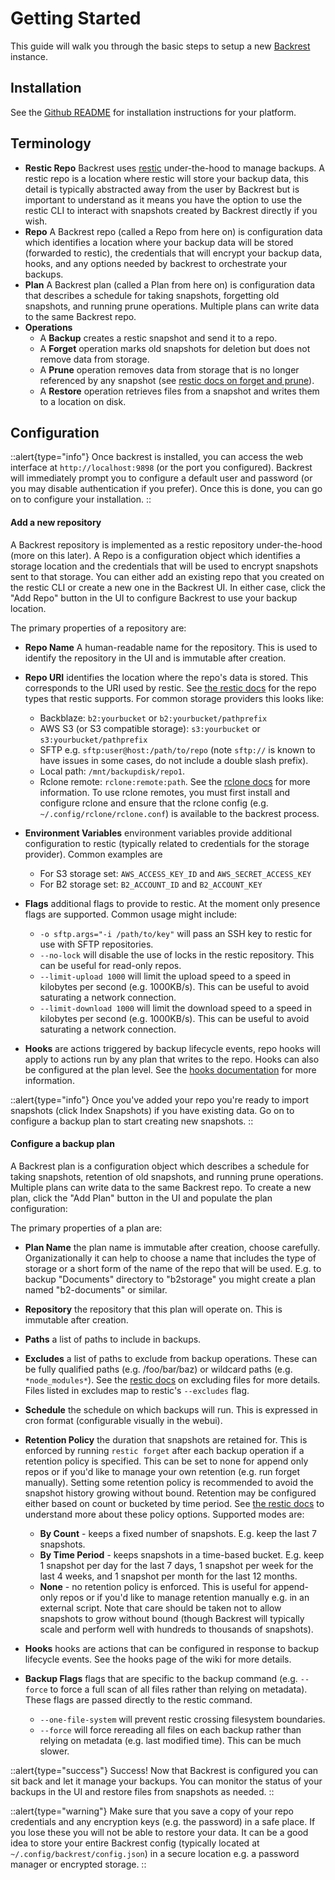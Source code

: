 # Getting Started

This guide will walk you through the basic steps to setup a new [Backrest](https://github.com/garethgeorge/backrest) instance.

## Installation

See the <a href="https://github.com/garethgeorge/backrest" target="_blank">Github README</a> for installation instructions for your platform.

## Terminology

- **Restic Repo** Backrest uses [restic](https://restic.net) under-the-hood to manage backups. A restic repo is a location where restic will store your backup data, this detail is typically abstracted away from the user by Backrest but is important to understand as it means you have the option to use the restic CLI to interact with snapshots created by Backrest directly if you wish.
- **Repo** A Backrest repo (called a Repo from here on) is configuration data which identifies a location where your backup data will be stored (forwarded to restic), the credentials that will encrypt your backup data, hooks, and any options needed by backrest to orchestrate your backups.
- **Plan** A Backrest plan (called a Plan from here on) is configuration data that describes a schedule for taking snapshots, forgetting old snapshots, and running prune operations. Multiple plans can write data to the same Backrest repo.
- **Operations**
  - A **Backup** creates a restic snapshot and send it to a repo.
  - A **Forget** operation marks old snapshots for deletion but does not remove data from storage.
  - A **Prune** operation removes data from storage that is no longer referenced by any snapshot (see [restic docs on forget and prune](https://restic.readthedocs.io/en/latest/060_forget.html)).
  - A **Restore** operation retrieves files from a snapshot and writes them to a location on disk.

## Configuration

::alert{type="info"}
Once backrest is installed, you can access the web interface at `http://localhost:9898` (or the port you configured). Backrest will immediately prompt you to configure a default user and password (or you may disable authentication if you prefer). Once this is done, you can go on to configure your installation.
::

#### Add a new repository

A Backrest repository is implemented as a restic repository under-the-hood (more on this later). A Repo is a configuration object which identifies a storage location and the credentials that will be used to encrypt snapshots sent to that storage. You can either add an existing repo that you created on the restic CLI or create a new one in the Backrest UI. In either case, click the "Add Repo" button in the UI to configure Backrest to use your backup location.

The primary properties of a repository are:

- **Repo Name** A human-readable name for the repository. This is used to identify the repository in the UI and is immutable after creation.

- **Repo URI** identifies the location where the repo's data is stored. This corresponds to the URI used by restic. See [the restic docs](https://restic.readthedocs.io/en/stable/030_preparing_a_new_repo.html) for the repo types that restic supports. For common storage providers this looks like:

  - Backblaze: `b2:yourbucket` or `b2:yourbucket/pathprefix`
  - AWS S3 (or S3 compatible storage): `s3:yourbucket` or `s3:yourbucket/pathprefix`
  - SFTP e.g. `sftp:user@host:/path/to/repo` (note `sftp://` is known to have issues in some cases, do not include a double slash prefix).
  - Local path: `/mnt/backupdisk/repo1`.
  - Rclone remote: `rclone:remote:path`. See the [rclone docs](https://rclone.org/docs/) for more information. To use rclone remotes, you must first install and configure rclone and ensure that the rclone config (e.g. `~/.config/rclone/rclone.conf`) is available to the backrest process.

- **Environment Variables** environment variables provide additional configuration to restic (typically related to credentials for the storage provider). Common examples are

  - For S3 storage set: `AWS_ACCESS_KEY_ID` and `AWS_SECRET_ACCESS_KEY`
  - For B2 storage set: `B2_ACCOUNT_ID` and `B2_ACCOUNT_KEY`

- **Flags** additional flags to provide to restic. At the moment only presence flags are supported. Common usage might include:

  - `-o sftp.args="-i /path/to/key"` will pass an SSH key to restic for use with SFTP repositories.
  - `--no-lock` will disable the use of locks in the restic repository. This can be useful for read-only repos.
  - `--limit-upload 1000` will limit the upload speed to a speed in kilobytes per second (e.g. 1000KB/s). This can be useful to avoid saturating a network connection.
  - `--limit-download 1000` will limit the download speed to a speed in kilobytes per second (e.g. 1000KB/s). This can be useful to avoid saturating a network connection.

- **Hooks** are actions triggered by backup lifecycle events, repo hooks will apply to actions run by any plan that writes to the repo. Hooks can also be configured at the plan level. See the [hooks documentation](/docs/hooks) for more information.

::alert{type="info"}
Once you've added your repo you're ready to import snapshots (click Index Snapshots) if you have existing data. Go on to configure a backup plan to start creating new snapshots.
::

#### Configure a backup plan

A Backrest plan is a configuration object which describes a schedule for taking snapshots, retention of old snapshots, and running prune operations. Multiple plans can write data to the same Backrest repo. To create a new plan, click the "Add Plan" button in the UI and populate the plan configuration:

The primary properties of a plan are:

- **Plan Name** the plan name is immutable after creation, choose carefully. Organizationally it can help to choose a name that includes the type of storage or a short form of the name of the repo that will be used. E.g. to backup "Documents" directory to "b2storage" you might create a plan named "b2-documents" or similar.

- **Repository** the repository that this plan will operate on. This is immutable after creation.

- **Paths** a list of paths to include in backups.

- **Excludes** a list of paths to exclude from backup operations. These can be fully qualified paths (e.g. /foo/bar/baz) or wildcard paths (e.g. `*node_modules*`). See the [restic docs](https://restic.readthedocs.io/en/latest/040_backup.html#excluding-files) on excluding files for more details. Files listed in excludes map to restic's `--excludes` flag.

- **Schedule** the schedule on which backups will run. This is expressed in cron format (configurable visually in the webui).

- **Retention Policy** the duration that snapshots are retained for. This is enforced by running `restic forget` after each backup operation if a retention policy is specified. This can be set to none for append only repos or if you'd like to manage your own retention (e.g. run forget manually). Setting some retention policy is recommended to avoid the snapshot history growing without bound. Retention may be configured either based on count or bucketed by time period. See [the restic docs](https://restic.readthedocs.io/en/latest/060_forget.html#removing-snapshots-according-to-a-policy) to understand more about these policy options. Supported modes are:

  - **By Count** - keeps a fixed number of snapshots. E.g. keep the last 7 snapshots.
  - **By Time Period** - keeps snapshots in a time-based bucket. E.g. keep 1 snapshot per day for the last 7 days, 1 snapshot per week for the last 4 weeks, and 1 snapshot per month for the last 12 months.
  - **None** - no retention policy is enforced. This is useful for append-only repos or if you'd like to manage retention manually e.g. in an external script. Note that care should be taken not to allow snapshots to grow without bound (though Backrest will typically scale and perform well with hundreds to thousands of snapshots).

- **Hooks** hooks are actions that can be configured in response to backup lifecycle events. See the hooks page of the wiki for more details.
- **Backup Flags** flags that are specific to the backup command (e.g. `--force` to force a full scan of all files rather than relying on metadata). These flags are passed directly to the restic command.
  - `--one-file-system` will prevent restic crossing filesystem boundaries.
  - `--force` will force rereading all files on each backup rather than relying on metadata (e.g. last modified time). This can be much slower.

::alert{type="success"}
Success! Now that Backrest is configured you can sit back and let it manage your backups. You can monitor the status of your backups in the UI and restore files from snapshots as needed.
::

::alert{type="warning"}
Make sure that you save a copy of your repo credentials and any encryption keys (e.g. the password) in a safe place. If you lose these you will not be able to restore your data. It can be a good idea to store your entire Backrest config (typically located at `~/.config/backrest/config.json`) in a secure location e.g. a password manager or encrypted storage.
::
